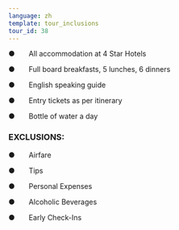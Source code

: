 ```yaml
---
language: zh
template: tour_inclusions
tour_id: 38
---
```

●       All accommodation at 4 Star Hotels

●       Full board breakfasts, 5 lunches, 6 dinners

●       English speaking guide

●       Entry tickets as per itinerary

●       Bottle of water a day


### EXCLUSIONS:


●       Airfare

●       Tips

●       Personal Expenses

●       Alcoholic Beverages

●       Early Check-Ins